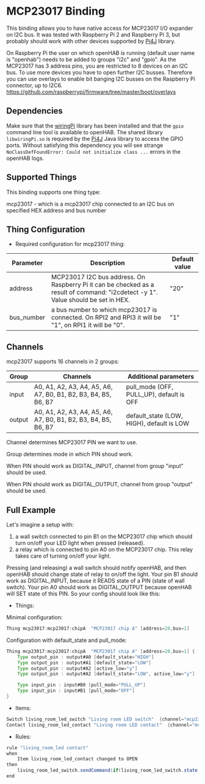 # MCP23017 Binding

This binding allows you to have native access for MCP23017 I/O expander on I2C bus.
It was tested with Raspberry Pi 2 and Raspberry Pi 3, but probably should work with other devices supported by [Pi4J](https://pi4j.com/) library.

On Raspberry Pi the user on which openHAB is running (default user name is "openhab") needs to be added to groups "i2c" and  "gpio".
As the MCP23017 has 3 address pins, you are restricted to 8 devices on an I2C bus.
To use more devices you have to open further I2C busses.
Therefore you can use overlays to enable bit banging I2C busses on the Raspberry Pi connector, up to I2C6.
<https://github.com/raspberrypi/firmware/tree/master/boot/overlays>

## Dependencies

Make sure that the [wiringPi](http://wiringpi.com/) library has been installed and that the `gpio` command line tool is available to openHAB.
The shared library `libwiringPi.so` is required by the [Pi4J](https://pi4j.com/) Java library to access the GPIO ports.
Without satisfying this dependency you will see strange `NoClassDefFoundError: Could not initialize class ...` errors in the openHAB logs.

## Supported Things

This binding supports one thing type:

mcp23017 - which is a mcp23017 chip connected to an I2C bus on specified HEX address and bus number

## Thing Configuration

- Required configuration for mcp23017 thing:

| Parameter  | Description                                                                                                                       | Default value |
|------------|-----------------------------------------------------------------------------------------------------------------------------------|---------------|
| address    | MCP23017 I2C bus address. On Raspberry Pi it can be checked as a result of command: "i2cdetect -y 1". Value should be set in HEX. | "20"          |
| bus_number | a bus number to which mcp23017 is connected. On RPI2 and RPI3 it will be "1", on RPI1 it will be "0".                             | "1"           |

## Channels

mcp23017 supports 16 channels in 2 groups:

| Group  | Channels                                                       | Additional parameters                     |
|--------|----------------------------------------------------------------|-------------------------------------------|
| input  | A0, A1, A2, A3, A4, A5, A6, A7, B0, B1, B2, B3, B4, B5, B6, B7 | pull_mode (OFF, PULL_UP), default is OFF  |
| output | A0, A1, A2, A3, A4, A5, A6, A7, B0, B1, B2, B3, B4, B5, B6, B7 | default_state (LOW, HIGH), default is LOW |

Channel determines MCP23017 PIN we want to use.

Group determines mode in which PIN shoud work.

When PIN should work as DIGITAL_INPUT, channel from group "input" should be used.

When PIN should work as DIGITAL_OUTPUT, channel from group "output" should be used.

## Full Example

Let's imagine a setup with:

1. a wall switch connected to pin B1 on the MCP23017 chip which should turn on/off your LED light when pressed (released).
1. a relay which is connected to pin A0 on the MCP23017 chip. This relay takes care of turning on/off your light.

Pressing (and releasing) a wall switch should notify openHAB, and then openHAB should change state of relay to on/off the light.
Your pin B1 should work as DIGITAL_INPUT, because it READS state of a PIN (state of wall switch). Your pin A0 should work as DIGITAL_OUTPUT
because openHAB will SET state of this PIN. So your config should look like this:

- Things:

Minimal configuration:

```java
Thing mcp23017:mcp23017:chipA  "MCP23017 chip A" [address=20,bus=1]
```

Configuration with default_state and pull_mode:

```java
Thing mcp23017:mcp23017:chipA  "MCP23017 chip A" [address=20,bus=1] {
    Type output_pin : output#A0 [default_state="HIGH"]
    Type output_pin : output#A1 [default_state="LOW"]
    Type output_pin : output#A2 [active_low="y"]
    Type output_pin : output#A2 [default_state="LOW", active_low="y"]

    Type input_pin : input#B0 [pull_mode="PULL_UP"]
    Type input_pin : input#B1 [pull_mode="OFF"]
}
```

- Items:

```java
Switch living_room_led_switch "Living room LED switch"  {channel="mcp23017:mcp23017:chipA:output#A0"}
Contact living_room_led_contact "Living room LED contact"  {channel="mcp23017:mcp23017:chipA:input#B1"}
```

- Rules:

```java
rule "living_room_led contact"
when
    Item living_room_led_contact changed to OPEN
then
    living_room_led_switch.sendCommand(if(living_room_led_switch.state != ON) ON else OFF)
end
```
